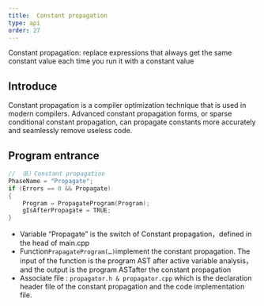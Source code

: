```yaml
---
title:  Constant propagation
type: api
order: 27
---
```

Constant propagation: replace expressions that always get the same constant value each time you run it with a constant value

## Introduce

Constant propagation is a compiler optimization technique that is used in modern compilers. Advanced constant propagation forms, or sparse conditional constant propagation, can propagate constants more accurately and seamlessly remove useless code.

## Program entrance

```c++
// （8）Constant propagation
PhaseName = "Propagate";
if (Errors == 0 && Propagate)
{
    Program = PropagateProgram(Program);
    gIsAfterPropagate = TRUE;
}

```
-	Variable “Propagate”  is the switch of Constant propagation，defined in the head of main.cpp
-	Function` PrapagateProgram(…) `implement the constant propagation. The input of the function is the program AST after active variable analysis，and the output is the program ASTafter the constant propagation
-	Associate file : `propagator.h & propagator.cpp` which is the declaration header file of the constant propagation and the code implementation file.
